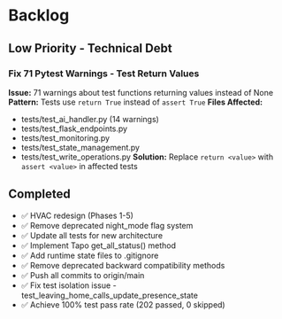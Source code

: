 # Backlog

## Low Priority - Technical Debt

### Fix 71 Pytest Warnings - Test Return Values
**Issue:** 71 warnings about test functions returning values instead of None
**Pattern:** Tests use `return True` instead of `assert True`
**Files Affected:**
- tests/test_ai_handler.py (14 warnings)
- tests/test_flask_endpoints.py
- tests/test_monitoring.py
- tests/test_state_management.py
- tests/test_write_operations.py
**Solution:** Replace `return <value>` with `assert <value>` in affected tests

## Completed
- ✅ HVAC redesign (Phases 1-5)
- ✅ Remove deprecated night_mode flag system
- ✅ Update all tests for new architecture
- ✅ Implement Tapo get_all_status() method
- ✅ Add runtime state files to .gitignore
- ✅ Remove deprecated backward compatibility methods
- ✅ Push all commits to origin/main
- ✅ Fix test isolation issue - test_leaving_home_calls_update_presence_state
- ✅ Achieve 100% test pass rate (202 passed, 0 skipped)

